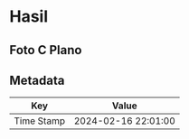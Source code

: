 # Hasil

## Foto C Plano


## Metadata

| Key        | Value               |
| ---------- | ------------------- |
| Time Stamp | 2024-02-16 22:01:00 |



